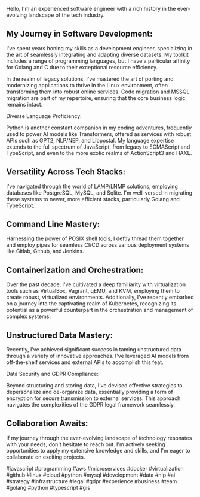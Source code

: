 Hello, I'm an experienced software engineer with a rich history in the ever-evolving landscape of the tech industry.

## My Journey in Software Development:

I've spent years honing my skills as a development engineer, specializing in the art of seamlessly integrating and adapting diverse datasets. My toolkit includes a range of programming languages, but I have a particular affinity for Golang and C due to their exceptional resource efficiency.

In the realm of legacy solutions, I've mastered the art of porting and modernizing applications to thrive in the Linux environment, often transforming them into robust online services. Code migration and MSSQL migration are part of my repertoire, ensuring that the core business logic remains intact.

Diverse Language Proficiency:

Python is another constant companion in my coding adventures, frequently used to power AI models like Transformers, offered as services with robust APIs such as GPT2, NLP/NEP, and Libpostal. My language expertise extends to the full spectrum of JavaScript, from legacy to ECMAScript and TypeScript, and even to the more exotic realms of ActionScript3 and HAXE.

## Versatility Across Tech Stacks:

I've navigated through the world of LAMP/LNMP solutions, employing databases like PostgreSQL, MySQL, and Sqlite. I'm well-versed in migrating these systems to newer, more efficient stacks, particularly Golang and TypeScript.

## Command Line Mastery:

Harnessing the power of POSIX shell tools, I deftly thread them together and employ pipes for seamless CI/CD across various deployment systems like Gitlab, Github, and Jenkins.

## Containerization and Orchestration:

Over the past decade, I've cultivated a deep familiarity with virtualization tools such as VirtualBox, Vagrant, qEMU, and KVM, employing them to create robust, virtualized environments. Additionally, I've recently embarked on a journey into the captivating realm of Kubernetes, recognizing its potential as a powerful counterpart in the orchestration and management of complex systems.

## Unstructured Data Mastery:

Recently, I've achieved significant success in taming unstructured data through a variety of innovative approaches. I've leveraged AI models from off-the-shelf services and external APIs to accomplish this feat.

Data Security and GDPR Compliance:

Beyond structuring and storing data, I've devised effective strategies to depersonalize and de-organize data, essentially providing a form of encryption for secure transmission to external services. This approach navigates the complexities of the GDPR legal framework seamlessly.

## Collaboration Awaits:

If my journey through the ever-evolving landscape of technology resonates with your needs, don't hesitate to reach out. I'm actively seeking opportunities to apply my extensive knowledge and skills, and I'm eager to collaborate on exciting projects.

#javascript #programming #aws #microservices #docker #virtualization #github #linux #cloud #python #mysql #development #data #nlp #ai #strategy #infrastructure #legal #gdpr #experience #business #team #golang #python #typescript #gis

